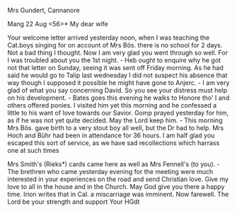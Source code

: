 Mrs Gundert, Cannanore

 Mang 22 Aug <56>*
My dear wife

Your welcome letter arrived yesterday noon, when I was teaching the Cat.boys singing for on account of Mrs Bös. there is no school for 2 days. Not a bad thing I thought. Now I am very glad you went through so well. For I was troubled about you the 1st night. - Heb ought to enquire why he got not that letter on Sunday, seeing it was sent off Friday morning. As he had said he would go to Talip last wednesday I did not suspect his absence that way though I supposed it possible he might have gone to Anjerc. - I am very glad of what you say concerning David. So you see your distress must help on his development. - Bates goes this evening he walks to Honore tho' I and others offered ponies. I visited him yet this morning and he confessed a little to his want of love towards our Savior. Gomp prayed yesterday for him, as if he was not yet quite decided. May the Lord keep him. - This morning Mrs Bös. gave birth to a very stout boy all well, but the Dr had to help. Mrs Hoch and Bühr had been in attendance for 36 hours. I am half glad you escaped this sort of service, as we have sad recollections which harrass one at such times

Mrs Smith's (Rieks*) cards came here as well as Mrs Fennell's (to you). - The brethren who came yesterday evening for the meeting were much interested in your experiences on the road and send Christian love. Give my love to all in the house and in the Church. May God give you there a happy time. Irion writes that in Cal. a miscarriage was imminent. Now farewell. The Lord be your strength and support
 Your HGdt

